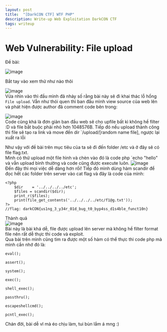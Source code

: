 ```yaml
---
layout: post
title:  "[DarkCON CTF] WTF PHP"
description: Write-up Web Exploitation DarkCON CTF
tags: writeup
---
```

# Web Vulnerability: File upload

Đề bài:

![image](https://github.com/nguyenngocquang700/nguyenngocquang700.github.io/blob/master/_img/2021-02-22-[darkCON-CTF]-WTF-PHP-1.png?raw=true)  

Bắt tay vào xem thử như nào thôi

![image](https://github.com/nguyenngocquang700/nguyenngocquang700.github.io/blob/master/_img/2021-02-22-[darkCON-CTF]-WTF-PHP-2.png?raw=true)  
Vừa nhìn vào thì đầu mình đã nhảy số rằng bài này sẽ đi khai thác lỗ hổng `File upload`. Vẫn như thói quen thì ban đầu mình view source của web lên và phát hiện được author đã comment code bên trong:  

![image](https://github.com/nguyenngocquang700/nguyenngocquang700.github.io/blob/master/_img/2021-02-22-[darkCON-CTF]-WTF-PHP-3.png?raw=true)  
Code cũng khá là đơn giản ban đầu web sẽ cho upfile bất kì không hề filter :D và file bắt buộc phải nhỏ hơn 1048576B. Tiếp đó nếu upload thành công thì file sẽ tạo ra link và move đến dir `/upload/[random name file], ngược lại xuất ra lỗi

Như vậy với đề bài trên mục tiêu của ta sẽ đi đến folder /etc và ở đây sẽ có file flag.txt.  
Mình có thử upload một file hình và chèn vào đó là code php `echo "hello" và vẫn upload bình thường và code cũng được execute luôn. 
![image](/_img/2021-02-22-[darkCON-CTF]-WTF-PHP-4.png)  
Đến đây thì mọi việc dễ dàng hơn rồi! Tiếp đó mình dùng hàm scandir để đọc hết các folder trên server vào cat flag và đây là code của mình:  

```
<?php
	$dir    = '../../../../etc';
	$files = scandir($dir);
	print_r($files);
	print(file_get_contents('../../../../etc/f1@g.txt'));
?>
//flag: darkCON{us1ng_3_y34r_01d_bug_t0_byp4ss_d1s4ble_funct10n}
```
Thành quả  
![image](https://github.com/nguyenngocquang700/nguyenngocquang700.github.io/blob/master/_img/2021-02-22-[darkCON-CTF]-WTF-PHP-5.png?raw=true)  
Bài này là bài khá dễ, file được upload lên server mà không hề filter format file nên rất dễ thực thi code và exploit.  
Qua bài trên mình cũng tìm ra được một số hàm có thể thực thi code php mà mình cần nhớ đó là:  
```
eval();

assert();

system();

exec();

shell_exec();

passthru();

escapeshellcmd();

pcntl_exec();

```
Chán đời, bài dễ vl mà éo chịu làm, tui bùn lắm á mng :)
